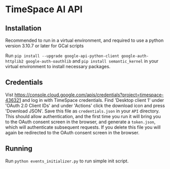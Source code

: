 # TimeSpace AI API

## Installation

Recommended to run in a virtual environment, and required to use a python version 3.10.7 or later for GCal scripts

Run `pip install --upgrade google-api-python-client google-auth-httplib2 google-auth-oauthlib` and `pip install semantic_kernel` in your virtual environment to install necessary packages.

## Credentials

Vist https://console.cloud.google.com/apis/credentials?project=timespace-436321 and log in with TimeSpace credentials. Find 'Desktop client 1' under 'OAuth 2.0 Client IDs' and under 'Actions' click the download icon and press 'Download JSON'. Save this file as `credentials.json` in your `API` directory. This should allow authentication, and the first time you run it will bring you to the OAuth consent screen in the browser, and generate a `token.json`, which will authenticate subsequent requests. If you delete this file you will again be redirected to the OAuth consent screen in the browser.

## Running

Run `python events_initializer.py` to run simple init script.
